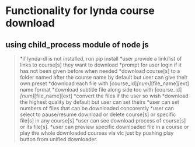 # Functionality for lynda course download

## **using child_process module of node js**

>*if lynda-dl is not installed, run pip install
>*user provide a link/list of links to course[s] they want to download
>*prompt for user login if it has not been given before when needed
>*download course[s] to a folder named after the course name by default but user can give their own preset
>*download each file with [course_id]_[num]_[file_name][ext] name format
>*download subtitle file along side too with [course_id]_[num]_[file_name][ext]
>*convert the files if the user so wish
>*download the highest quality by default but user can set theirs
>*user can set numbers of files that can be downloaded concorently
>*user can select to pause/resume download or delete course[s] or specific file[s] in any course[s]
>*user can see download process of course[s] or its file[s].
>*user can preview specific downloaded file in a course or play the whole downloaded courses via vlc just by pushing play button from unified downloader.
